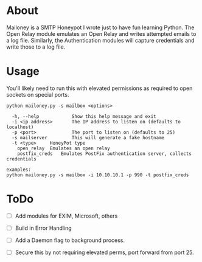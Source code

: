 # About
Mailoney is a SMTP Honeypot I wrote just to have fun learning Python. The Open Relay module emulates an Open Relay and writes attempted emails to a log file. Similarly, the Authentication modules will capture credentials and write those to a log file. 

# Usage

You'll likely need to run this with elevated permissions as required to open sockets on special ports.

```
python mailoney.py -s mailbox <options>

  -h, --help            Show this help message and exit
  -i <ip address>       The IP address to listen on (defaults to localhost)
  -p <port>             The port to listen on (defaults to 25)
  -s mailserver         This will generate a fake hostname
  -t <type>		HoneyPot type
	open_relay	Emulates an open relay 
	postfix_creds   Emulates PostFix authentication server, collects credentials
                        
examples:
python mailoney.py -s mailbox -i 10.10.10.1 -p 990 -t postfix_creds

```

# ToDo 
 - [ ] Add modules for EXIM, Microsoft, others
 - [ ] Build in Error Handling
 - [ ] Add a Daemon flag to background process.
 - [ ] Secure this by not requiring elevated perms, port forward from port 25. 

